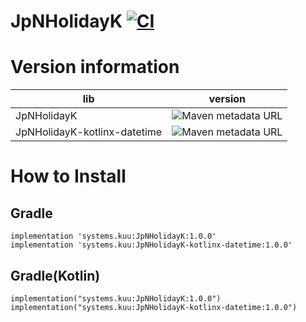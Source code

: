 # JpNHolidayK [![CI](https://github.com/fumiya-kume/JpNHolidayK/actions/workflows/ci.yml/badge.svg)](https://github.com/fumiya-kume/JpNHolidayK/actions/workflows/ci.yml) 

# Version information

|lib|version|
|---|---|
|JpNHolidayK|![Maven metadata URL](https://img.shields.io/maven-metadata/v?metadataUrl=https%3A%2F%2Fs01.oss.sonatype.org%2Fservice%2Flocal%2Frepo_groups%2Fpublic%2Fcontent%2Fsystems%2Fkuu%2FJpNHolidayK%2Fmaven-metadata.xml)|
|JpNHolidayK-kotlinx-datetime|![Maven metadata URL](https://img.shields.io/maven-metadata/v?metadataUrl=https%3A%2F%2Fs01.oss.sonatype.org%2Fservice%2Flocal%2Frepo_groups%2Fpublic%2Fcontent%2Fsystems%2Fkuu%2FJpNHolidayK-kotlinx-datetime%2Fmaven-metadata.xml)|

# How to Install

## Gradle
```
implementation 'systems.kuu:JpNHolidayK:1.0.0'
implementation 'systems.kuu:JpNHolidayK-kotlinx-datetime:1.0.0'

```

## Gradle(Kotlin)
```
implementation("systems.kuu:JpNHolidayK:1.0.0")
implementation("systems.kuu:JpNHolidayK-kotlinx-datetime:1.0.0")
```

